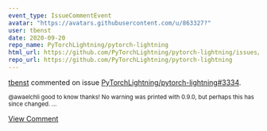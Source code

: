 ```yaml
---
event_type: IssueCommentEvent
avatar: "https://avatars.githubusercontent.com/u/863327?"
user: tbenst
date: 2020-09-20
repo_name: PyTorchLightning/pytorch-lightning
html_url: https://github.com/PyTorchLightning/pytorch-lightning/issues/3334
repo_url: https://github.com/PyTorchLightning/pytorch-lightning
---
```


<a href='https://github.com/tbenst' target='_blank'>tbenst</a> commented on issue <a href='https://github.com/PyTorchLightning/pytorch-lightning/issues/3334' target='_blank'>PyTorchLightning/pytorch-lightning#3334</a>.

<small>@awaelchli good to know thanks! No warning was printed with 0.9.0, but perhaps this has since changed....</small>

<a href='https://github.com/PyTorchLightning/pytorch-lightning/issues/3334' target='_blank'>View Comment</a>